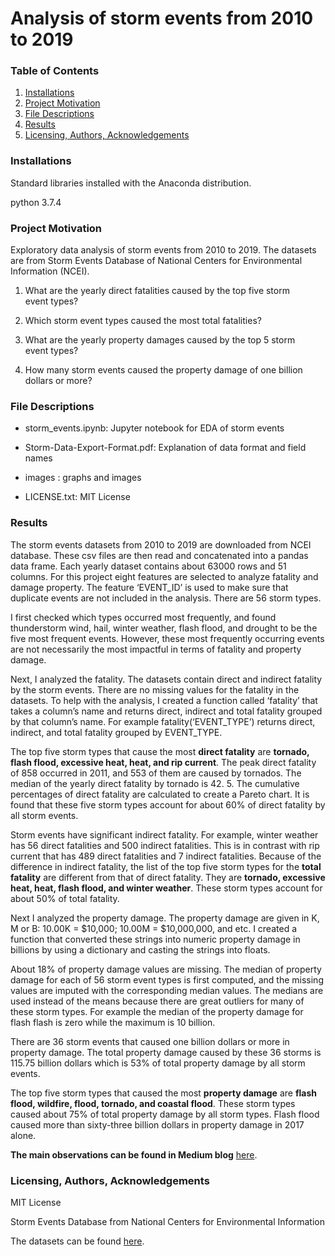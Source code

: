 # Analysis of storm events from 2010 to 2019
### Table of Contents
1. [Installations](#installations)
2. [Project Motivation](#project_motivation)
3. [File Descriptions](#file_descriptions)
4. [Results](#results)
5. [Licensing, Authors, Acknowledgements](#licensing)

### Installations<a name="installations"></a>
Standard libraries installed with the Anaconda distribution.

python 3.7.4

### Project Motivation<a name="project_motivation"></a>
Exploratory data analysis of storm events from 2010 to 2019.
The datasets are from Storm Events Database of National Centers for Environmental Information (NCEI).

1. What are the yearly direct fatalities caused by the top five storm event types?

2. Which storm event types caused the most total fatalities?

3. What are the yearly property damages caused by the top 5 storm event types?

4. How many storm events caused the property damage of one billion dollars or more?

### File Descriptions<a name="file_descriptions"></a>
- storm_events.ipynb: Jupyter notebook for EDA of storm events

- Storm-Data-Export-Format.pdf: Explanation of data format and field names

- images : graphs and images



- LICENSE.txt: MIT License

### Results<a name="results"></a>
The storm events datasets from 2010 to 2019 are downloaded from NCEI database. These csv files are then read and  concatenated into a  pandas data frame. Each yearly dataset contains about 63000 rows and 51 columns. For this project eight features are selected to analyze fatality and damage property. The feature ‘EVENT_ID’ is used to make sure that duplicate events are not included in the analysis. There are 56 storm types. 

I first checked which types occurred most frequently, and found thunderstorm wind, hail, winter weather, flash flood, and drought to be the five most frequent events. However, these most frequently occurring events are not necessarily the most impactful in terms of fatality and property damage. 

Next, I analyzed the fatality. The datasets contain direct and indirect fatality by the storm events. There are no missing values for the fatality in the datasets. To help with the analysis, I created a function called ‘fatality’ that takes a column’s name and returns direct, indirect and total fatality grouped by that column’s name. For example fatality(‘EVENT_TYPE’) returns direct, indirect, and total fatality grouped by EVENT_TYPE. 

The top five storm types that cause the most <b>direct fatality</b> are <b>tornado, flash flood, excessive heat, heat, and rip current</b>. The peak direct fatality of 858 occurred in 2011, and 553 of them are caused by tornados. The median of the yearly direct fatality by tornado is 42. 5. The cumulative percentages of direct fatality are calculated to create a Pareto chart. It is found that these five storm types account for about 60% of direct fatality by all storm events. 

Storm events have significant indirect fatality. For example, winter weather has 56 direct fatalities and 500 indirect fatalities. This is in contrast with rip current that has 489 direct fatalities and 7 indirect fatalities. Because of the difference in indirect fatality, the list of the top five storm types for the <b>total fatality</b> are different from that of direct fatality. They are <b>tornado, excessive heat, heat, flash flood, and winter weather</b>. These storm types account for about 50% of total fatality. 

Next I analyzed the property damage. The property damage are given in K, M or B: 10.00K = $10,000; 10.00M = $10,000,000, and etc. I created a function that converted these strings into numeric property damage in billions by using a dictionary and casting the strings into floats. 

About 18% of property damage values are missing. The median of property damage for each of 56 storm event types is first computed, and the missing values are imputed with the corresponding median values. The medians are used instead of the means because there are great outliers for many of these storm types. For example the median of the property damage for flash flash is zero while the maximum is 10 billion. 

There are 36 storm events that caused one billion dollars or more in property damage. The total property damage caused by these 36 storms is 115.75 billion dollars which is 53% of total property damage by all storm events. 

The top five storm types that caused the most <b>property damage</b> are <b>flash flood, wildfire, flood, tornado, and coastal flood</b>. These storm types caused about 75% of total property damage by all storm types. Flash flood caused more than sixty-three billion dollars in property damage in 2017 alone.

<b>The main observations can be found in Medium blog</b> [here](https://medium.com/@ayeluwin11/impactful-storms-56f700e8a650?sk=3f5d570595f38328d3380b18c4b4dff0).

### Licensing, Authors, Acknowledgements<a name="licensing"></a>
MIT License

Storm Events Database from National Centers for Environmental Information

The datasets can be found [here](https://www1.ncdc.noaa.gov/pub/data/swdi/stormevents/csvfiles/).
